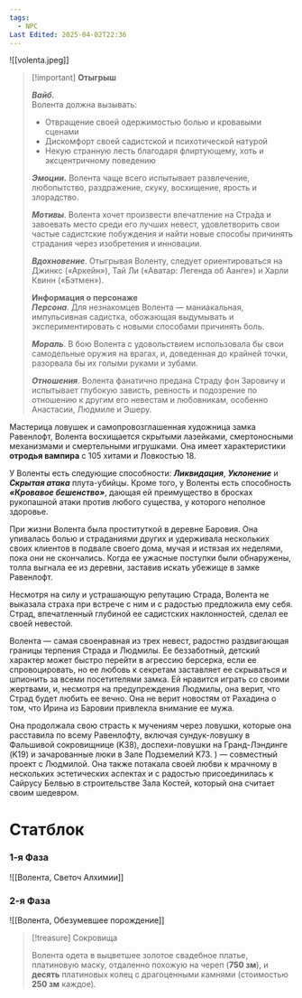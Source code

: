 ```yaml
---
tags:
  - NPC
Last Edited: 2025-04-02T22:36
---
```

![[volenta.jpeg]]

> [!important] **Отыгрыш**
> 
>   
> _**Вайб.**_  
> Волента должна вызывать:
> 
> - Отвращение своей одержимостью болью и кровавыми сценами
> - Дискомфорт своей садистской и психотической натурой
> - Некую странную лесть благодаря флиртующему, хоть и эксцентричному поведению
> 
> _**Эмоции.**_ Волента чаще всего испытывает развлечение, любопытство, раздражение, скуку, восхищение, ярость и злорадство.
> 
> _**Мотивы**_. Волента хочет произвести впечатление на Стра́да и завоевать место среди его лучших невест, удовлетворить свои частые садистские побуждения и найти новые способы причинять страдания через изобретения и инновации.
> 
> _**Вдохновение**_. Отыгрывая Воленту, следует ориентироваться на Джинкс («Аркейн»), Тай Ли («Аватар: Легенда об Аанге») и Харли Квинн («Бэтмен»).
> 
> **Информация о персонаже**  
> _**Персона**_. Для незнакомцев Волента — маниакальная, импульсивная садистка, обожающая выдумывать и экспериментировать с новыми способами причинять боль.
> 
> _**Мораль**_. В бою Волента с удовольствием использовала бы свои самодельные оружия на врагах, и, доведенная до крайней точки, разорвала бы их голыми руками и зубами.
> 
> _**Отношения**_. Волента фанатично предана Страду фон Заровичу и испытывает глубокую зависть, ревность и подозрение по отношению к другим его невестам и любовникам, особенно Анастасии, Людмиле и Эшеру.

Мастерица ловушек и самопровозглашенная художница замка Равенлофт, Волента восхищается скрытыми лазейками, смертоносными механизмами и смертельными игрушками. Она имеет характеристики **отродья вампира** с 105 хитами и Ловкостью 18.

У Воленты есть следующие способности: _**Ликвидация**_, _**Уклонение**_ и _**Скрытая атака**_ плута-убийцы. Кроме того, у Воленты есть способность _**«Кровавое бешенство»**_, дающая ей преимущество в бросках рукопашной атаки против любого существа, у которого неполное здоровье.

При жизни Волента была проституткой в деревне Баровия. Она упивалась болью и страданиями других и удерживала нескольких своих клиентов в подвале своего дома, мучая и истязая их неделями, пока они не скончались. Когда ее ужасные поступки были обнаружены, толпа выгнала ее из деревни, заставив искать убежище в замке Равенлофт.

Несмотря на силу и устрашающую репутацию Страда, Волента не выказала страха при встрече с ним и с радостью предложила ему себя. Страд, впечатленный глубиной ее садистских наклонностей, сделал ее своей невестой.

Волента — самая своенравная из трех невест, радостно раздвигающая границы терпения Страда и Людмилы. Ее беззаботный, детский характер может быстро перейти в агрессию берсерка, если ее спровоцировать, но ее любовь к секретам заставляет ее скрываться и шпионить за всеми посетителями замка. Ей нравится играть со своими жертвами, и, несмотря на предупреждения Людмилы, она верит, что Страд будет любить ее вечно. Она не верит новостям от Рахадина о том, что Ирина из Баровии привлекла внимание ее мужа.

Она продолжала свою страсть к мучениям через ловушки, которые она расставила по всему Равенлофту, включая сундук-ловушку в Фальшивой сокровищнице (K38), доспехи-ловушки на Гранд-Лэндинге (K19) и зачарованные люки в Зале Подземелий K73. ) — совместный проект с Людмилой. Она также потакала своей любви к мрачному в нескольких эстетических аспектах и с радостью присоединилась к Сайрусу Белвью в строительстве Зала Костей, который она считает своим шедевром.

# Статблок

### 1-я Фаза

![[Волента, Светоч Алхимии]]

### 2-я Фаза

![[Волента, Обезумевшее порождение]]

> [!treasure] Сокровища
> 
> Волента одета в выцветшее золотое свадебное платье, платиновую маску, отдаленно похожую на череп (**750 зм**), и **десять** платиновых колец с драгоценными камнями (стоимостью **250 зм** каждое).